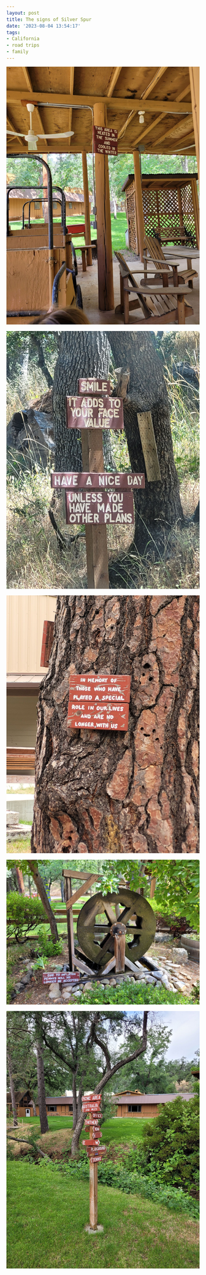 ```yaml
---
layout: post
title: The signs of Silver Spur
date: '2023-08-04 13:54:17'
tags:
- California
- road trips
- family
---
```


![](/pictures/20230622_102800.jpg)

![](/pictures/20230622_114340.jpg)

![](/pictures/20230622_095359.jpg)

![](/pictures/20230622_102535.jpg)

![](/pictures/20230622_095331.jpg)